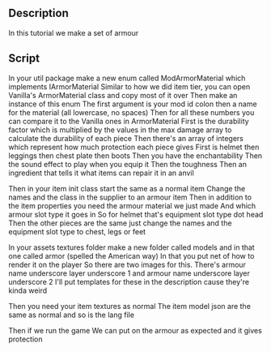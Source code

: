 ## Description

In this tutorial we make a set of armour

## Script

In your util package make a new enum called ModArmorMaterial which implements IArmorMaterial
Similar to how we did item tier, you can open Vanilla's ArmorMaterial class 
and copy most of it over
Then make an instance of this enum
The first argument is your mod id colon then a name for the material (all lowercase, no spaces)
Then for all these numbers you can compare it to the Vanilla ones in ArmorMaterial 
First is the durability factor which is multiplied by the values in the max damage array to calculate the durability of each piece
Then there's an array of integers which represent how much protection each piece gives
First is helmet then leggings then chest plate then boots 
Then you have the enchantability 
Then the sound effect to play when you equip it
Then the toughness
Then an ingredient that tells it what items can repair it in an anvil

Then in your item init class start the same as a normal item 
Change the names and the class in the supplier to an armour item
Then in addition to the item properties you need the armour material we just made
And which armour slot type it goes in
So for helmet that's equipment slot type dot head
Then the other pieces are the same just change the names and the equipment slot type to chest, legs or feet

In your assets textures folder make a new folder called models and in that one called armor (spelled the American way)
In that you put net of how to render it on the player 
So there are two images for this. There's armour name underscore layer underscore 1 and armour name underscore layer underscore 2
I'll put templates for these in the description cause they're kinda weird 

Then you need your item textures as normal 
The item model json are the same as normal and so is the lang file

Then if we run the game 
We can put on the armour as expected and it gives protection 
